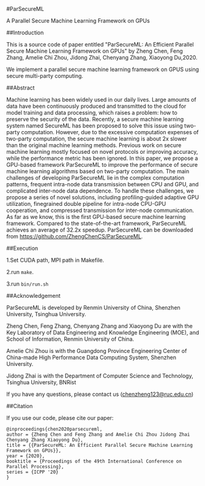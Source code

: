 #ParSecureML

 A Parallel Secure Machine Learning Framework on GPUs 

##Introduction

This is a source code of paper entitled "ParSecureML: An Efficient Parallel Secure Machine Learning Framework on GPUs" by Zheng Chen, Feng Zhang, Amelie Chi Zhou, Jidong Zhai, Chenyang Zhang, Xiaoyong Du,2020.

We implement a parallel secure machine learning framework on GPUS using secure multi-party computing.

##Abstract

Machine learning has been widely used in our daily lives. Large amounts of data have been continuously produced and transmitted to the cloud for model training and data processing, which raises a problem: how to preserve the security of the data. Recently, a secure machine learning system named SecureML has been proposed to solve this issue using two-party computation. However, due to the excessive computation expenses of two-party computation, the secure machine learning is about 2x slower than the original machine learning methods. Previous work on secure machine learning mostly focused on novel protocols or improving accuracy, while the performance metric has been ignored. In this paper, we propose a GPU-based framework ParSecureML to improve the performance of secure machine learning algorithms based on two-party computation. The main challenges of developing ParSecureML lie in the complex computation patterns, frequent intra-node data transmission between CPU and GPU, and complicated inter-node data dependence. To handle these challenges, we propose a series of novel solutions, including profiling-guided adaptive GPU utilization, finegrained double pipeline for intra-node CPU-GPU cooperation, and compressed transmission for inter-node communication. As far as we know, this is the first GPU-based secure machine learning framework. Compared to the state-of-the-art framework, ParSecureML achieves an average of 32.2x speedup. ParSecureML can be downloaded from https://github.com/ZhengChenCS/ParSecureML.

##Execution

1.Set CUDA path, MPI path in Makefile.

2.run ``make``.

3.run ``bin/run.sh``

##Acknowledgement

ParSecureML  is developed by Renmin University of China, Shenzhen University, Tsinghua University.

Zheng Chen, Feng Zhang, Chenyang Zhang and Xiaoyong Du are with the Key Laboratory of Data Engineering and Knowledge Engineering (MOE), and School of Information, Renmin University of China. 

Amelie Chi Zhou is with the Guangdong Province Engineering Center of China-made High Performance Data Computing System, Shenzhen University.

Jidong Zhai is with the Department of Computer Science and Technology, Tsinghua University, BNRist

If you have any questions,  please contact us (chenzheng123@ruc.edu.cn)

##Citation

 If you use our code, please cite our paper: 

```
@inproceedings{chen2020parsecureml,
author = {Zheng Chen and Feng Zhang and Amelie Chi Zhou Jidong Zhai Chenyang Zhang Xiaoyong Du},
title = {{ParSecureML: An Efficient Parallel Secure Machine Learning Framework on GPUs}},
year = {2020},
booktitle = {Proceedings of the 49th International Conference on Parallel Processing},
series = {ICPP '20}
}
```






